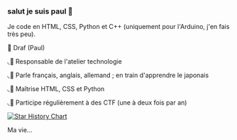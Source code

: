 ### salut je suis paul 👋

Je code en HTML, CSS, Python et C++ (uniquement pour l'Arduino, j'en fais très peu).

📂 Draf (Paul)

◟📂 Responsable de l'atelier technologie

◟📂 Parle français, anglais, allemand ; en train d'apprendre le japonais

◟📂 Maîtrise HTML, CSS et Python

◟📂 Participe régulièrement à des CTF (une à deux fois par an)

[![Star History Chart](https://api.star-history.com/svg?repos=popolecool/popolecool&type=Timeline)](https://star-history.com/#popolecool/popolecool&Timeline)

Ma vie... 
